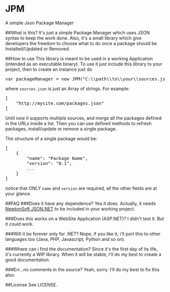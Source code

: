 JPM
===

A simple Json Package Manager

##What is this?
It's just a simple Package Manager which uses JSON syntax to keep the work done. Also, it's a small library which give developers the freedom to choose what to do once a package should be Installed/Updated or Removed.

##How to use
This library is meant to be used in a working Application (intended as an executable binary).
To use it just include this library to your project, then to create an instance just do

<pre>
var packageManager = new JPM("C:\\path\\to\\your\\sources.json");
</pre>

where <code>sources.json</code> is just an Array of strings. For example:

<pre>
[
	"http://mysite.com/packages.json"
]
</pre>

Until now it supports multiple sources, and merge all the packages defined in the URLs inside a list.
Then you can use defined methods to refresh packages, install/update or remove a single package.

The structure of a single package would be:

<pre>
[
	{
		"name": "Package Name",
		"version": "0.1",
		...
	}
]
</pre>

notice that ONLY <code>name</code> and <code>version</code> are required, all the other fields are at your glance.

##FAQ
###Does it have any dependence?
Yes it does. Actually, it needs [NewtonSoft JSON.NET](http://json.codeplex.com/) to be included in your working project.

###Does this works on a WebSite Application (ASP.NET)?
I didn't test it. But it *could* work.

###Will it be forever only for .NET?
Nope, if you like it, i'll port this to other languages too (Java, PHP, Javascript, Python and so on).

###Where can i find the documentation?
Since it's the first day of its life, it's currently a WIP library. When it will be stable, I'll do my best to create a good documentation.

###Err...no comments in the source?
Yeah, sorry. I'll do my best to fix this also.

##License
See LICENSE.